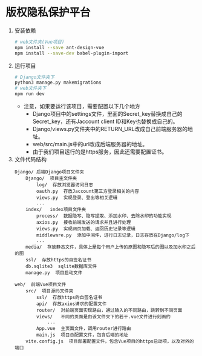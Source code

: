 # 版权隐私保护平台

1. 安装依赖
    ```bash
    # web文件夹(Vue项目)
    npm install --save ant-design-vue
    npm install --save-dev babel-plugin-import
    ```
2. 运行项目
    ```bash
    # Django文件夹下
    python3 manage.py makemigrations
    # web文件夹下
    npm run dev
    ```
    - 注意，如果要运行该项目，需要配置以下几个地方
        - Django项目中的settings文件，里面的Secret_key替换成自己的Secret_key，还有Jaccount client ID和Key也替换成自己的。
        - Django/views.py文件夹中的RETURN_URL改成自己前端服务器的地址。
        - web/src/main.js中的url改成后端服务器的地址。
        - 由于我们项目运行的是https服务，因此还需要配置证书。
3. 文件代码结构
    ```
    Django/ 后端Django项目文件夹
        Django/  项目主文件夹
            log/  存放浏览器访问日志
            oauth.py  存放Jaccount第三方登录相关的内容
            views.py  实现登录、登出等相关逻辑
            ...
        index/   index项目文件夹
            process/  数据隐写、隐写提取、添加水印、去除水印的功能实现
            axios.py  接收前端发送的请求并且进行处理
            views.py  实现网页加载、返回历史记录等逻辑
            middleware.py  添加中间件，进行日志记录，日志存放在Django/log下
            ...
        media/  存放静态文件，具体上是每个用户上传的原图和隐写后的图以及加水印之后的图
        ssl/  存放https的自签名证书
        db.sqlite3  sqlite数据库文件
        manage.py  项目启动文件

    web/  前端Vue项目文件
        src/  项目源码文件夹
            ssl/  存放https的自签名证书
            api/  存放axios请求的配置文件
            router/  对前端页面实现路由，通过输入的不同路由，跳转到不同页面
            views/   不同的页面是由该文件夹下的若干.vue文件进行刻画的
                ...
            App.vue  主页面文件，调用router进行路由
            main.js  项目总配置文件，包含后端的地址
        vite.config.js  项目部署配置文件，包含Vue项目的https启动项，以及对外的端口
    ```